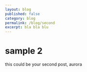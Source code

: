 ```yaml
---
layout: blog
published: false
category: blog
permalink: /blog/second
excerpt: bla bla blu
---
```


# sample 2

this could be your second post, aurora
